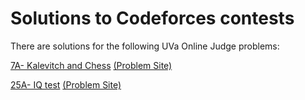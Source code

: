 # Solutions to Codeforces contests
There are solutions for the following UVa Online Judge problems:

[7A- Kalevitch and Chess](https://github.com/ziad-awad/competitive-programming/blob/main/codeforces/7A.cpp)   [(Problem Site)](https://codeforces.com/problemset/problem/7/A)

[25A- IQ test](https://github.com/ziad-awad/competitive-programming/blob/main/codeforces/25A.cpp)   [(Problem Site)](https://codeforces.com/problemset/problem/25/A)
